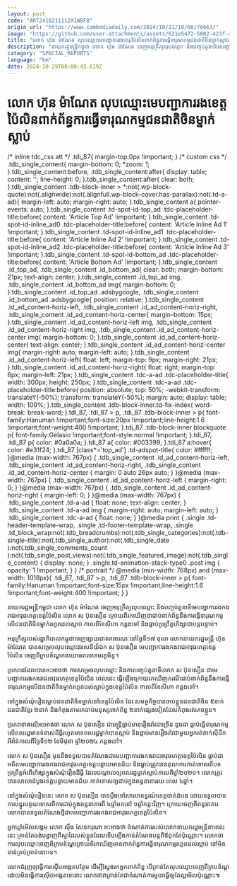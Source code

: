 ```yaml
---
layout: post
code: "ART2410211112X1WBFB"
origin_url: "https://www.cambodiadaily.com/2024/10/21/18/08/78663/"
image: "https://github.com/user-attachments/assets/621e5472-5602-423f-aaf2-2348b753afd3"
title: "លោក ហ៊ុន ម៉ាណែត លុប​ឈ្មោះ​មេបញ្ជាការ​រង​ខេត្ត​ប៉ៃលិន​ពាក់ព័ន្ធ​ការ​ធ្វើ​ទារុណកម្ម​ជនជាតិ​ចិន​ម្នាក់​ស្លាប់"
description: "នាយករដ្ឋមន្ត្រី​កម្ពុជា លោក ហ៊ុន ម៉ាណែត ចេញ​អនុក្រឹត្យ​លុប​ឈ្មោះ និង​បញ្ចប់​តួនាទី​មេបញ្ជាការ​រង​កងរាជអាវុធហត្ថ​ខេត្ត​ប៉ៃលិន លោក ស ប៊ុនសឿន ក្រោយពី​រក​ឃើញ​ថា​ជាប់​ពាក់ព័ន្ធ​នឹង​ការ​ធ្វើ​ទារុណកម្ម​លើ​ជនជាតិ​ចិន​ម្នាក់​រហូត​ដល់​ស្លាប់ កាលពី​ខែ​សីហា កន្លង​ទៅ និង​ធ្លាប់​ប្រព្រឹត្ត​ហិង្សា​ជា​បន្តបន្ទាប់។"
category: "SPECIAL_REPORTS"
language: "km"
date: 2024-10-29T08:08:43.619Z
---
```


# លោក ហ៊ុន ម៉ាណែត លុប​ឈ្មោះ​មេបញ្ជាការ​រង​ខេត្ត​ប៉ៃលិន​ពាក់ព័ន្ធ​ការ​ធ្វើ​ទារុណកម្ម​ជនជាតិ​ចិន​ម្នាក់​ស្លាប់

/\* inline tdc\_css att \*/ .tdi\_87{ margin-top:0px !important; } /\* custom css \*/ .tdb\_single\_content{ margin-bottom: 0; \*zoom: 1; }.tdb\_single\_content:before, .tdb\_single\_content:after{ display: table; content: ''; line-height: 0; }.tdb\_single\_content:after{ clear: both; }.tdb\_single\_content .tdb-block-inner > \*:not(.wp-block-quote):not(.alignwide):not(.alignfull.wp-block-cover.has-parallax):not(.td-a-ad){ margin-left: auto; margin-right: auto; }.tdb\_single\_content a{ pointer-events: auto; }.tdb\_single\_content .td-spot-id-top\_ad .tdc-placeholder-title:before{ content: 'Article Top Ad' !important; }.tdb\_single\_content .td-spot-id-inline\_ad0 .tdc-placeholder-title:before{ content: 'Article Inline Ad 1' !important; }.tdb\_single\_content .td-spot-id-inline\_ad1 .tdc-placeholder-title:before{ content: 'Article Inline Ad 2' !important; }.tdb\_single\_content .td-spot-id-inline\_ad2 .tdc-placeholder-title:before{ content: 'Article Inline Ad 3' !important; }.tdb\_single\_content .td-spot-id-bottom\_ad .tdc-placeholder-title:before{ content: 'Article Bottom Ad' !important; }.tdb\_single\_content .id\_top\_ad, .tdb\_single\_content .id\_bottom\_ad{ clear: both; margin-bottom: 21px; text-align: center; }.tdb\_single\_content .id\_top\_ad img, .tdb\_single\_content .id\_bottom\_ad img{ margin-bottom: 0; }.tdb\_single\_content .id\_top\_ad .adsbygoogle, .tdb\_single\_content .id\_bottom\_ad .adsbygoogle{ position: relative; }.tdb\_single\_content .id\_ad\_content-horiz-left, .tdb\_single\_content .id\_ad\_content-horiz-right, .tdb\_single\_content .id\_ad\_content-horiz-center{ margin-bottom: 15px; }.tdb\_single\_content .id\_ad\_content-horiz-left img, .tdb\_single\_content .id\_ad\_content-horiz-right img, .tdb\_single\_content .id\_ad\_content-horiz-center img{ margin-bottom: 0; }.tdb\_single\_content .id\_ad\_content-horiz-center{ text-align: center; }.tdb\_single\_content .id\_ad\_content-horiz-center img{ margin-right: auto; margin-left: auto; }.tdb\_single\_content .id\_ad\_content-horiz-left{ float: left; margin-top: 9px; margin-right: 21px; }.tdb\_single\_content .id\_ad\_content-horiz-right{ float: right; margin-top: 6px; margin-left: 21px; }.tdb\_single\_content .tdc-a-ad .tdc-placeholder-title{ width: 300px; height: 250px; }.tdb\_single\_content .tdc-a-ad .tdc-placeholder-title:before{ position: absolute; top: 50%; -webkit-transform: translateY(-50%); transform: translateY(-50%); margin: auto; display: table; width: 100%; }.tdb\_single\_content .tdb-block-inner.td-fix-index{ word-break: break-word; }.tdi\_87, .tdi\_87 > p, .tdi\_87 .tdb-block-inner > p{ font-family:Hanuman !important;font-size:20px !important;line-height:1.6 !important;font-weight:400 !important; }.tdi\_87 .tdb-block-inner blockquote p{ font-family:Gelasio !important;font-style:normal !important; }.tdi\_87, .tdi\_87 p{ color: #0a0a0a; }.tdi\_87 a{ color: #003399; }.tdi\_87 a:hover{ color: #e31f24; }.tdi\_87 \[class\*='top\_ad'\] .td-adspot-title{ color: #ffffff; }@media (max-width: 767px) { .tdb\_single\_content .id\_ad\_content-horiz-left, .tdb\_single\_content .id\_ad\_content-horiz-right, .tdb\_single\_content .id\_ad\_content-horiz-center { margin: 0 auto 26px auto; } }@media (max-width: 767px) { .tdb\_single\_content .id\_ad\_content-horiz-left { margin-right: 0; } }@media (max-width: 767px) { .tdb\_single\_content .id\_ad\_content-horiz-right { margin-left: 0; } }@media (max-width: 767px) { .tdb\_single\_content .td-a-ad { float: none; text-align: center; } .tdb\_single\_content .td-a-ad img { margin-right: auto; margin-left: auto; } .tdb\_single\_content .tdc-a-ad { float: none; } }@media print { .single .td-header-template-wrap, .single .td-footer-template-wrap, .single .td\_block\_wrap:not(.tdb\_breadcrumbs):not(.tdb\_single\_categories):not(.tdb-single-title):not(.tdb\_single\_author):not(.tdb\_single\_date ):not(.tdb\_single\_comments\_count ):not(.tdb\_single\_post\_views):not(.tdb\_single\_featured\_image):not(.tdb\_single\_content) { display: none; } .single.td-animation-stack-type0 .post img { opacity: 1 !important; } } /\* portrait \*/ @media (min-width: 768px) and (max-width: 1018px){ .tdi\_87, .tdi\_87 > p, .tdi\_87 .tdb-block-inner > p{ font-family:Hanuman !important;font-size:15px !important;line-height:1.6 !important;font-weight:400 !important; } }

នាយករដ្ឋមន្ត្រី​កម្ពុជា លោក ហ៊ុន ម៉ាណែត ចេញ​អនុក្រឹត្យ​លុប​ឈ្មោះ និង​បញ្ចប់​តួនាទី​មេបញ្ជាការ​រង​កងរាជអាវុធហត្ថ​ខេត្ត​ប៉ៃលិន លោក ស ប៊ុនសឿន ក្រោយពី​រក​ឃើញ​ថា​ជាប់​ពាក់ព័ន្ធ​នឹង​ការ​ធ្វើ​ទារុណកម្ម​លើ​ជនជាតិ​ចិន​ម្នាក់​រហូត​ដល់​ស្លាប់ កាលពី​ខែ​សីហា កន្លង​ទៅ និង​ធ្លាប់​ប្រព្រឹត្ត​ហិង្សា​ជា​បន្តបន្ទាប់។

អនុក្រឹត្យ​របស់​រដ្ឋាភិបាល​កម្ពុជា​ចេញ​ផ្សាយ​ជា​សាធារណៈ​នៅ​ថ្ងៃទី​១៧ តុលា លោក​នាយករដ្ឋមន្ត្រី ហ៊ុន ម៉ាណែត បាន​សម្រេច​លុប​ឈ្មោះ​វរសេនីយ៍ឯក ស ប៊ុនសឿន មេបញ្ជាការ​រង​កងរាជអាវុធហត្ថ​ខេត្ត​ប៉ៃលិន ចេញពី​ក្របខ័ណ្ឌ​កងយោធពល​ខេមរភូមិន្ទ។

ប្រភព​ដដែល​បាន​អះអាង​ថា ការ​សម្រេច​លុប​ឈ្មោះ និង​ការ​បញ្ចប់​តួនាទី​លោក ស ប៊ុនសឿន ជា​មេបញ្ជាការ​រង​កងរាជអាវុធហត្ថ​ខេត្ត​ប៉ៃលិន ពេល​នេះ ធ្វើ​ឡើង​ក្រោយ​រក​ឃើញ​ករណី​ជាប់​ពាក់ព័ន្ធ​នឹង​ការ​ធ្វើ​ទារុណកម្ម​លើ​ជនជាតិ​ចិន​ម្នាក់​រហូត​ដល់​ស្លាប់​ក្នុង​ខេត្ត​ប៉ៃលិន កាលពី​ខែ​សីហា កន្លង​ទៅ។

នៅ​ក្នុង​សំណុំរឿង​ស្លាប់​ជនជាតិ​ចិន​ម្នាក់​នៅ​ខេត្ត​ប៉ៃលិន ដែរ សមត្ថកិច្ច​បាន​ចាប់​ខ្លួន​ជនជាតិ​ចិន ៥​នាក់ ជនជាតិ​ខ្មែរ ២​នាក់ និង​កំពុង​តាម​រក​ចាប់​មនុស្ស​ពាក់ព័ន្ធ ២​នាក់​ផ្សេង​ទៀត​ដែល​កំពុង​រត់​គេច​ខ្លួន។

ប្រភព​ខាងលើ​អះអាង​ថា លោក ស ប៊ុនសឿន ជា​មន្ត្រី​ធ្លាប់​មាន​រឿងរ៉ាវ​ជាច្រើន ដូចជា ធ្លាប់​ធ្វើ​ទារុណកម្ម​លើ​ពលរដ្ឋ​មាន​ទំនាស់​ដីធ្លី​រហូត​មាន​ពលរដ្ឋ​ម្នាក់​បាន​ស្លាប់ និង​ធ្លាប់​មាន​រឿងរ៉ាវ​ជាមួយ​អ្នក​រត់​តាក់ស៊ី​ដឹក​អីវ៉ាន់​កាលពី​ថ្ងៃទី​១២ ខែ​មិថុនា ឆ្នាំ​២០២៤ កន្លង​ទៅ។

លោក ស ប៊ុនសឿន មុន​នឹង​ទទួល​បាន​តំណែង​ជា​មេបញ្ជាការ​រង​កងរាជអាវុធហត្ថ​ខេត្ត​ប៉ៃលិន ធ្លាប់​ជា​អតីត​មេបញ្ជាការ​រង​កងរាជអាវុធហត្ថ​ខេត្ត​បន្ទាយមានជ័យ និង​ធ្លាប់​ត្រូវ​បាន​តុលាការ​កាត់ទោស​ពី​បទ​ប្រព្រឹត្ត​អំពើ​ហិង្សា​ក្នុង​សំណុំរឿង​ដីធ្លី ដែល​បណ្តាល​ឲ្យ​ពលរដ្ឋ​ម្នាក់​ស្លាប់​កាលពី​ឆ្នាំ​២០២០។ លោក​ត្រូវ​បាន​សាលាដំបូង​ខេត្ត​បន្ទាយមានជ័យ កាត់ទោស​ឲ្យ​ជាប់​ក្នុង​ពន្ធនាគារ​រយៈពេល ៤​ឆ្នាំ។

នៅ​ក្នុង​សំណុំរឿង​នេះ លោក ស ប៊ុនសឿន បាន​ប្តឹង​ទៅ​សាលា​ឧទ្ធរណ៍​ខេត្ត​បាត់ដំបង ដោយ​ទទួល​បាន​ការ​បន្ធូរបន្ថយ​ទោស​ពី​ការ​ជាប់​ក្នុង​ពន្ធនាគារ​ពី ៤​ឆ្នាំ​មក​នៅ ១​ឆ្នាំ​កន្លះ​វិញ។ ក្រោយ​ចេញពី​ពន្ធនាគារ លោក​បាន​ទទួល​តំណែង​ថ្មី​ជា​មេបញ្ជាការ​រង​កងរាជអាវុធហត្ថ​ខេត្ត​ប៉ៃលិន។

អ្នក​ឃ្លាំមើល​សង្គម លោក ស៊ឹង សែនករុណា អះអាង​ថា ចំណាត់ការ​របស់​លោក​នាយករដ្ឋមន្ត្រី​នា​ពេលនេះ គ្រាន់តែ​ចង់​បង្ហាញ​ពី​ស្នាដៃ​របស់​ខ្លួន​ដែល​ទើប​ឡើង​កាន់​តំណែង​បន្ត​ពី​ឪពុក​តែប៉ុណ្ណោះ។ លោក​ថា ការ​លុប​ឈ្មោះ​ចេញពី​ក្របខ័ណ្ឌ​ក្រោយពី​រក​ឃើញ​មាន​ពាក់ព័ន្ធ​ការ​ធ្វើ​ទារុណកម្ម​រហូត​ដល់​ស្លាប់ នៅ​មិន​ទាន់​គ្រប់គ្រាន់​នោះ​ទេ។

លោក​ជំរុញ​ឲ្យ​ធ្វើការ​ស៊ើបអង្កេត​បន្ថែម ដើម្បី​ស្វែងរក​អ្នក​ពាក់ព័ន្ធ បើ​គ្រាន់តែ​លុប​ឈ្មោះ​ចេញពី​ក្របខ័ណ្ឌ​ដោយ​មិន​ធ្វើការ​ស៊ើបអង្កេត​ទេ​នោះ លោក​ថា​វា​គ្រាន់​តែ​ជា​ចំណាត់ការ​មួយ​ធ្វើ​ឲ្យ​តែ​ល្អ​មើល​ប៉ុណ្ណោះ៕